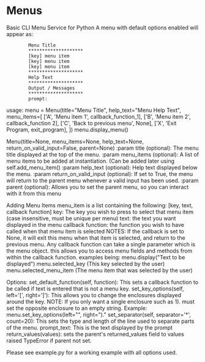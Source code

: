 # Menus
Basic CLI Menu Service for Python
A menu with default options enabled will appear as:

            Menu Title
            ********************
            [key] menu item
            [key] menu item
            [key] menu item
            ********************
            Help Text
            ********************
            Output / Messages
            ********************
            prompt:

usage:
menu = Menu(title="Menu Title", help_text="Menu Help Text", menu_items=[
        ['A', 'Menu item 1', callback_function_1],
        ['B', 'Menu item 2', callback_function 2],
        ['C', 'Back to previous menu', None],
        ['X', 'Exit Program, exit_program],
      ])
menu.display_menu()

Menu(title=None, menu_items=None, help_text=None, return_on_valid_input=False, parent=None)
            :param title (optional): The menu title displayed at the top of the menu.
            :param menu_items (optional): A list of menu items to be added at instantiation.
            (Can be added later using self.add_menu_item()
            :param help_text (optional): Help text displayed below the menu.
            :param return_on_valid_input (optional): If set to True, the menu will return to the parent menu whenever a valid input has been used.
            :param parent (optional): Allows you to set the parent menu, so you can interact with it from this menu

Adding Menu Items
menu_item is a list containing the following: [key, text, callback function]
    key: The key you wish to press to select that menu item (case insensitive, must be unique per menu)
    text: the text you want displayed in the menu
    callback function: the function you wish to have called when that menu item is selected
        NOTES:
            If the callback is set to None, it will exit this menu when that item is selected, and return
            to the previous menu.
            Any callback function can take a single parameter which is the menu object.
            this allows you to access menu fields and methods from within the callback function.
            examples being:
                        menu.display("Text to be displayed")
                        menu.selected_key  (This key selected by the user)
                        menu.selected_menu_item  (The menu item that was selected by the user)

Options:
set_default_function(self, function):
    This sets a callback function to be called if text is entered that is not a menu key.
set_key_options(self, left='[', right=']'):
    This allows you to change the enclosures displayed around the key.
    NOTE: If you only want a single enclosure such as 1). must set the opposite enclosure to an empty
    string.
        Example: menu.set_key_options(left="", right=")."
set_separator(self, separator='*', count=20):
    This sets the type and length of the line used to separate parts of the menu.
prompt_text:
    This is the text displayed by the prompt
return_values(values):
    sets the parent's returned_values field to values
    raised TypeError if parent not set.

Please see example.py for a working example with all options used.
